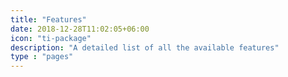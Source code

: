 ```yaml
---
title: "Features"
date: 2018-12-28T11:02:05+06:00
icon: "ti-package"
description: "A detailed list of all the available features"
type : "pages"
---
```

